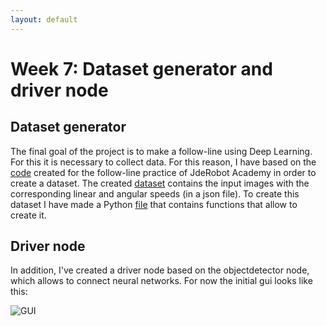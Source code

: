 ```yaml
---
layout: default
---
```

# Week 7: Dataset generator and driver node

## Dataset generator

The final goal of the project is to make a follow-line using Deep Learning. For this it is necessary to collect data. For this reason, I have based on the [code](http://vanessavisionrobotica.blogspot.com/2018/05/practica-1-follow-line-prueba-2.html) created for the follow-line practice of JdeRobot Academy in order to create a dataset. The created [dataset](https://github.com/RoboticsURJC-students/2017-tfm-vanessa-fernandez/tree/master/Follow%20Line/Dataset) contains the input images with the corresponding linear and angular speeds (in a json file). To create this dataset I have made a Python [file](https://github.com/RoboticsURJC-students/2017-tfm-vanessa-fernandez/blob/master/Follow%20Line/generator.py) that contains functions that allow to create it. 


## Driver node

In addition, I've created a driver node based on the objectdetector node, which allows to connect neural networks. For now the initial gui looks like this: 

![GUI](https://roboticsurjc-students.github.io/2017-tfm-vanessa-fernandez/images/gui_inicial.png)

